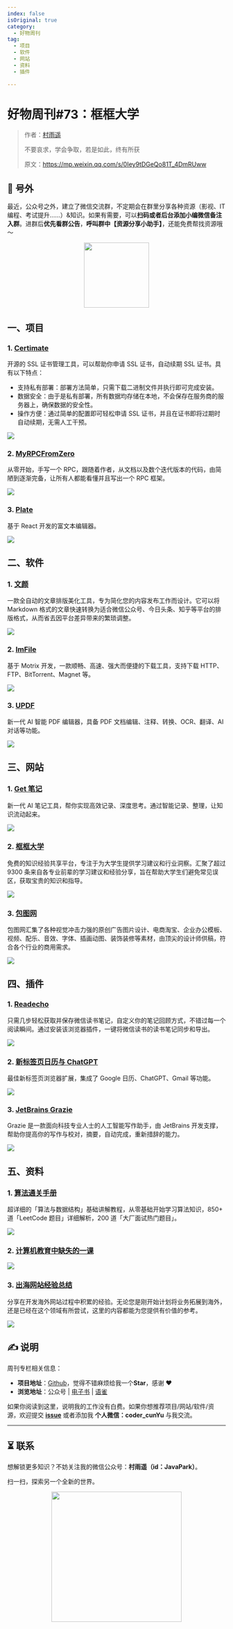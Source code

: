 ```yaml
---
index: false
isOriginal: true
category:
  - 好物周刊
tag:
  - 项目
  - 软件
  - 网站
  - 资料
  - 插件

---
```


# 好物周刊#73：框框大学

> 作者：[村雨遥](https://github.com/cunyu1943)
> 
> 不要哀求，学会争取，若是如此，终有所获
> 
> 原文：https://mp.weixin.qq.com/s/0Iey9tDGeQo81T_4DmRUww


## 🎈 号外 

最近，公众号之外，建立了微信交流群，不定期会在群里分享各种资源（影视、IT 编程、考试提升……）&知识。如果有需要，可以**扫码或者后台添加小编微信备注入群**。进群后**优先看群公告**，**呼叫群中【资源分享小助手】**，还能免费帮找资源哦～

<center>
<img src="/contact/wxgroup.jpg" width="150"> 
</center>

## 一、项目

### 1. [Certimate](https://github.com/usual2970/certimate)

开源的 SSL 证书管理工具，可以帮助你申请 SSL 证书，自动续期 SSL 证书。具有以下特点：

- 支持私有部署：部署方法简单，只需下载二进制文件并执行即可完成安装。
- 数据安全：由于是私有部署，所有数据均存储在本地，不会保存在服务商的服务器上，确保数据的安全性。
- 操作方便：通过简单的配置即可轻松申请 SSL 证书，并且在证书即将过期时自动续期，无需人工干预。

![](assets/0907-0913/1725620235492-d68a1562-eefe-418e-af15-64e41ab8593f.webp)

### 2. [MyRPCFromZero](https://github.com/he2121/MyRPCFromZero)

从零开始，手写一个 RPC，跟随着作者，从文档以及数个迭代版本的代码，由简陋到逐渐完备，让所有人都能看懂并且写出一个 RPC 框架。

![](assets/0907-0913/1725840536741-f91e32dd-fc03-4699-b952-3697e8a01e74.webp)

### 3. [Plate](https://github.com/udecode/plate)

基于 React 开发的富文本编辑器。

![](assets/0907-0913/1725926456430-90e1cd20-abbc-4243-8d64-dd70cd4e45cc.webp)

## 二、软件

### 1. [文颜](https://github.com/caol64/wenyan)

一款全自动的文章排版美化工具，专为简化您的内容发布工作而设计。它可以将 Markdown 格式的文章快速转换为适合微信公众号、今日头条、知乎等平台的排版格式，从而省去因平台差异带来的繁琐调整。

![](assets/0907-0913/1725840421765-7591b3d1-354d-4196-9730-4171919fd72b.webp)

### 2. [ImFile](https://imfile.io/)

基于 Motrix 开发，一款顺畅、高速、强大而便捷的下载工具，支持下载 HTTP、FTP、BitTorrent、Magnet 等。

![](assets/0907-0913/1725926150383-0f42cc7f-2995-4c35-8d5e-f850200ea6c2.webp)

### 3. [UPDF](https://www.updf.cn/)

新一代 AI 智能 PDF 编辑器，具备 PDF 文档编辑、注释、转换、OCR、翻译、AI 对话等功能。

![](assets/0907-0913/1725927192281-bf494670-6b54-43ac-bd49-0bb443c0010d.webp)

## 三、网站

### 1. [Get 笔记](https://www.biji.com/)

新一代 AI 笔记工具，帮你实现高效记录、深度思考。通过智能记录、整理，让知识流动起来。

![](assets/0907-0913/1725361980098-f5b6565b-01f3-4c4d-aa64-1cf893d30ad0.webp)

### 2. [框框大学](https://www.kkdaxue.com/)

免费的知识经验共享平台，专注于为大学生提供学习建议和行业洞察。汇聚了超过 9300 条来自各专业前辈的学习建议和经验分享，旨在帮助大学生们避免常见误区，获取宝贵的知识和指导。

![](assets/0907-0913/1725362228241-b9c4f6dd-c858-4f67-b14b-d81f2624cf39.webp)

### 3. [包图网](https://ibaotu.com)

包图网汇集了各种视觉冲击力强的原创广告图片设计、电商淘宝、企业办公模板、视频、配乐、音效、字体、插画动图、装饰装修等素材，由顶尖的设计师供稿，符合各个行业的商用需求。

![](assets/0907-0913/1725409597885-74354c72-9c1d-4fd1-afe2-57a19313042a.png)

## 四、插件

### 1. [Readecho](https://chromewebstore.google.com/detail/ibinnfpnfbcfdblmjpmjjmffcjlcadig)

只需几步轻松获取并保存微信读书笔记，自定义你的笔记回顾方式，不错过每一个阅读瞬间。通过安装该浏览器插件，一键将微信读书的读书笔记同步和导出。

![](assets/0907-0913/1725841982572-274b29ff-0cbd-4f28-8069-221421711198.webp)

### 2. [新标签页日历与 ChatGPT](https://chromewebstore.google.com/detail/cmfhopmhaagcfnjflfppceclmkenjkpc)

最佳新标签页浏览器扩展，集成了 Google 日历、ChatGPT、Gmail 等功能。

![](assets/0907-0913/1725926761429-36df6e9f-7026-4436-abd8-e23a65680c92.webp)

### 3. [JetBrains Grazie](https://chromewebstore.google.com/detail/jetbrains-grazie-ai-writi/fonaoompfjljjllgccccgjnhnoghohgc)

Grazie 是一款面向科技专业人士的人工智能写作助手，由 JetBrains 开发支撑，帮助你提高你的写作与校对，摘要，自动完成，重新措辞的能力。

![](assets/0907-0913/1725926835895-afd6012a-5711-4388-9739-1fcbaa81d8e9.webp)

## 五、资料

### 1. [算法通关手册](https://github.com/itcharge/LeetCode-Py)

超详细的「算法与数据结构」基础讲解教程，从零基础开始学习算法知识，850+ 道「LeetCode 题目」详细解析，200 道「大厂面试热门题目」。

![](assets/0907-0913/1725361779238-9393be40-2b1e-4211-9960-527ca7a6a421.webp)

### 2. [计算机教育中缺失的一课](https://missing-semester-cn.github.io/)



![](assets/0907-0913/1725361842647-bc7977a5-f093-4e15-a268-95e18c2c0a1d.webp)

### 3. [出海网站经验总结](https://github.com/princehuang/overseas-website-note)

分享在开发海外网站过程中积累的经验。无论您是刚开始计划将业务拓展到海外，还是已经在这个领域有所尝试，这里的内容都能为您提供有价值的参考。

![](assets/0907-0913/1725840646808-8957483d-68b4-4792-b131-56ab4158e338.webp)

## ✍️ 说明

周刊专栏相关信息：

- **项目地址**：[Github](https://github.com/cunyu1943/weekly)，觉得不错麻烦给我一个**Star**，感谢 ❤️
- **浏览地址**：公众号 | [电子书](https://cunyu1943.github.io/weekly) | [语雀](https://yuque.com/cunyu1943/weekly)

如果你阅读到这里，说明我的工作没有白费。如果你想推荐项目/网站/软件/资源，欢迎提交 **[issue](https://github.com/cunyu1943/weekly/issues)** 或者添加我 **个人微信：coder_cunYu** 与我交流。

---

## ⏳ 联系

想解锁更多知识？不妨关注我的微信公众号：**村雨遥（id：JavaPark）**。

扫一扫，探索另一个全新的世界。

<center>
<img src="/contact/contact.png" width="300">
</center>


